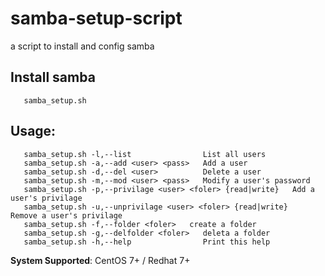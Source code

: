 # samba-setup-script
a script to install and config samba

## Install samba
       samba_setup.sh
## Usage: 
       samba_setup.sh -l,--list                List all users
       samba_setup.sh -a,--add <user> <pass>   Add a user
       samba_setup.sh -d,--del <user>          Delete a user
       samba_setup.sh -m,--mod <user> <pass>   Modify a user's password
       samba_setup.sh -p,--privilage <user> <foler> {read|write}   Add a user's privilage
       samba_setup.sh -u,--unprivilage <user> <foler> {read|write}   Remove a user's privilage
       samba_setup.sh -f,--folder <foler>   create a folder
       samba_setup.sh -g,--delfolder <foler>   deleta a folder
       samba_setup.sh -h,--help                Print this help
       
**System Supported**: CentOS 7+ / Redhat 7+
